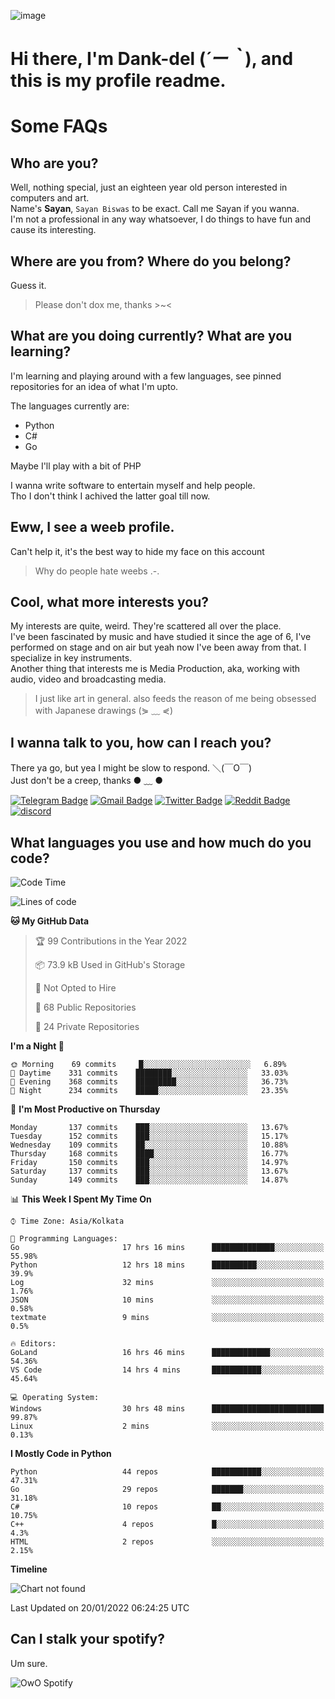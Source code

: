 ![image](https://user-images.githubusercontent.com/63096193/125182844-29f20800-e22f-11eb-8dc9-b0f2d29647bb.png)

# **Hi there, I'm Dank-del (*´ー｀*), and this is my profile readme.**
<!--  [![Profile views](https://gpvc.arturio.dev/dank-del)](https://github.com/dank-del) -->
# Some FAQs

## **Who are you?**

Well, nothing special, just an eighteen year old person interested in computers and art. \
Name's **Sayan**, `Sayan Biswas` to be exact. Call me Sayan if you wanna. \
I'm not a professional in any way whatsoever, I do things to have fun and cause its interesting.

## **Where are you from? Where do you belong?**

Guess it.
> Please don't dox me, thanks >~<

## **What are you doing currently? What are you learning?**

I'm learning and playing around with a few languages, see pinned repositories for an idea of what I'm upto.

The languages currently are:

- Python
- C#
- Go

Maybe I'll play with a bit of PHP

I wanna write software to entertain myself and help people. \
Tho I don't think I achived the latter goal till now.

## **Eww, I see a weeb profile.**

Can't help it, it's the best way to hide my face on this account
> Why do people hate weebs .-.

## **Cool, what more interests you?**

My interests are quite, weird. They're scattered all over the place. \
I've been fascinated by music and have studied it since the age of 6, I've performed on stage and on air but yeah now I've been away from that. I specialize in key instruments. \
Another thing that interests me is Media Production, aka, working with audio, video and broadcasting media.

> I just like art in general. also feeds the reason of me being obsessed with Japanese drawings (⋟ ﹏ ⋞)

## **I wanna talk to you, how can I reach you?**

There ya go, but yea I might be slow to respond. ＼(￣O￣) \
Just don't be a creep, thanks ● ﹏ ●

[![Telegram Badge](https://img.shields.io/badge/-dank_as_fuck-1ca0f1?style=flat-square&logo=telegram&logoColor=white&link=https://t.me/dank_as_fuck)](https://t.me/dank_as_fuck)
[![Gmail Badge](https://img.shields.io/badge/-chizuru@kanojo.tk-c14438?style=flat-square&logo=Gmail&logoColor=white&link=mailto:chizuru@kanojo.tk)](mailto:chizuru@kanojo.tk)
[![Twitter Badge](https://img.shields.io/twitter/follow/TheDankDel?style=social)](https://twitter.com/TheDankDel)
[![Reddit Badge](https://img.shields.io/reddit/user-karma/combined/dank_as_fuck_?style=social)](https://www.reddit.com/user/dank_as_fuck_/)
[![discord](https://discord-md-badge.vercel.app/api/shield/506536929152466945?style=social)](https://discordapp.com/users/506536929152466945)

## **What languages you use and how much do you code?**

<!--START_SECTION:waka-->
![Code Time](http://img.shields.io/badge/Code%20Time-372%20hrs%2039%20mins-blue)

![Lines of code](https://img.shields.io/badge/From%20Hello%20World%20I%27ve%20Written-863%20Thousand%20lines%20of%20code-blue)

**🐱 My GitHub Data** 

> 🏆 99 Contributions in the Year 2022
 > 
> 📦 73.9 kB Used in GitHub's Storage 
 > 
> 🚫 Not Opted to Hire
 > 
> 📜 68 Public Repositories 
 > 
> 🔑 24 Private Repositories  
 > 
**I'm a Night 🦉** 

```text
🌞 Morning    69 commits     █░░░░░░░░░░░░░░░░░░░░░░░░   6.89% 
🌆 Daytime    331 commits    ████████░░░░░░░░░░░░░░░░░   33.03% 
🌃 Evening    368 commits    █████████░░░░░░░░░░░░░░░░   36.73% 
🌙 Night      234 commits    █████░░░░░░░░░░░░░░░░░░░░   23.35%

```
📅 **I'm Most Productive on Thursday** 

```text
Monday       137 commits    ███░░░░░░░░░░░░░░░░░░░░░░   13.67% 
Tuesday      152 commits    ███░░░░░░░░░░░░░░░░░░░░░░   15.17% 
Wednesday    109 commits    ██░░░░░░░░░░░░░░░░░░░░░░░   10.88% 
Thursday     168 commits    ████░░░░░░░░░░░░░░░░░░░░░   16.77% 
Friday       150 commits    ███░░░░░░░░░░░░░░░░░░░░░░   14.97% 
Saturday     137 commits    ███░░░░░░░░░░░░░░░░░░░░░░   13.67% 
Sunday       149 commits    ███░░░░░░░░░░░░░░░░░░░░░░   14.87%

```


📊 **This Week I Spent My Time On** 

```text
⌚︎ Time Zone: Asia/Kolkata

💬 Programming Languages: 
Go                       17 hrs 16 mins      ██████████████░░░░░░░░░░░   55.98% 
Python                   12 hrs 18 mins      ██████████░░░░░░░░░░░░░░░   39.9% 
Log                      32 mins             ░░░░░░░░░░░░░░░░░░░░░░░░░   1.76% 
JSON                     10 mins             ░░░░░░░░░░░░░░░░░░░░░░░░░   0.58% 
textmate                 9 mins              ░░░░░░░░░░░░░░░░░░░░░░░░░   0.5%

🔥 Editors: 
GoLand                   16 hrs 46 mins      █████████████░░░░░░░░░░░░   54.36% 
VS Code                  14 hrs 4 mins       ███████████░░░░░░░░░░░░░░   45.64%

💻 Operating System: 
Windows                  30 hrs 48 mins      █████████████████████████   99.87% 
Linux                    2 mins              ░░░░░░░░░░░░░░░░░░░░░░░░░   0.13%

```

**I Mostly Code in Python** 

```text
Python                   44 repos            ███████████░░░░░░░░░░░░░░   47.31% 
Go                       29 repos            ███████░░░░░░░░░░░░░░░░░░   31.18% 
C#                       10 repos            ██░░░░░░░░░░░░░░░░░░░░░░░   10.75% 
C++                      4 repos             █░░░░░░░░░░░░░░░░░░░░░░░░   4.3% 
HTML                     2 repos             ░░░░░░░░░░░░░░░░░░░░░░░░░   2.15%

```


**Timeline**

![Chart not found](https://raw.githubusercontent.com/Dank-del/Dank-del/main/charts/bar_graph.png) 


 Last Updated on 20/01/2022 06:24:25 UTC
<!--END_SECTION:waka-->

## **Can I stalk your spotify?**

Um sure.

![OwO Spotify](https://spotify-recently-played-readme.vercel.app/api?user=31fdrsslnr7nvq4ytqwtw7c4rxfm&count=5)
